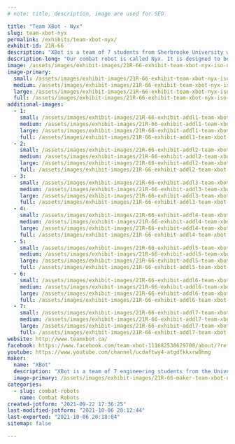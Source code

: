 ```yaml
---
# note: title, description, image are used for SEO

title: "Team XBot - Nyx"
slug: team-xbot-nyx
permalink: /exhibits/team-xbot-nyx/
exhibit-id: 21R-66
description: "XBot is a team of 7 students from Sherbrooke University who aim to design a 250 lb combat robot. "
description-long: "Our combat robot is called Nyx. It is designed to be fast and maneuverable while having a powerful puncher to attack."
image: /assets/images/exhibit-images/21R-66-exhibit-team-xbot-nyx-iso-new-large.png
image-primary: 
  small: /assets/images/exhibit-images/21R-66-exhibit-team-xbot-nyx-iso-new-small.png
  medium: /assets/images/exhibit-images/21R-66-exhibit-team-xbot-nyx-iso-new-medium.png
  large: /assets/images/exhibit-images/21R-66-exhibit-team-xbot-nyx-iso-new-large.png
  full: /assets/images/exhibit-images/21R-66-exhibit-team-xbot-nyx-iso-new-full.png
additional-images: 
  - 1:
    small: /assets/images/exhibit-images/21R-66-exhibit-addl1-team-xbot-nyx-44-xbot-9367-small.png
    medium: /assets/images/exhibit-images/21R-66-exhibit-addl1-team-xbot-nyx-44-xbot-9367-medium.png
    large: /assets/images/exhibit-images/21R-66-exhibit-addl1-team-xbot-nyx-44-xbot-9367-large.png
    full: /assets/images/exhibit-images/21R-66-exhibit-addl1-team-xbot-nyx-44-xbot-9367-full.png
  - 2:
    small: /assets/images/exhibit-images/21R-66-exhibit-addl2-team-xbot-nyx-back-render-small.png
    medium: /assets/images/exhibit-images/21R-66-exhibit-addl2-team-xbot-nyx-back-render-medium.png
    large: /assets/images/exhibit-images/21R-66-exhibit-addl2-team-xbot-nyx-back-render-large.png
    full: /assets/images/exhibit-images/21R-66-exhibit-addl2-team-xbot-nyx-back-render-full.png
  - 3:
    small: /assets/images/exhibit-images/21R-66-exhibit-addl3-team-xbot-nyx-circle-no-bg-2-small.png
    medium: /assets/images/exhibit-images/21R-66-exhibit-addl3-team-xbot-nyx-circle-no-bg-2-medium.png
    large: /assets/images/exhibit-images/21R-66-exhibit-addl3-team-xbot-nyx-circle-no-bg-2-large.png
    full: /assets/images/exhibit-images/21R-66-exhibit-addl3-team-xbot-nyx-circle-no-bg-2-full.png
  - 4:
    small: /assets/images/exhibit-images/21R-66-exhibit-addl4-team-xbot-nyx-face-new-small.png
    medium: /assets/images/exhibit-images/21R-66-exhibit-addl4-team-xbot-nyx-face-new-medium.png
    large: /assets/images/exhibit-images/21R-66-exhibit-addl4-team-xbot-nyx-face-new-large.png
    full: /assets/images/exhibit-images/21R-66-exhibit-addl4-team-xbot-nyx-face-new-full.png
  - 5:
    small: /assets/images/exhibit-images/21R-66-exhibit-addl5-team-xbot-nyx-iso-face-small.png
    medium: /assets/images/exhibit-images/21R-66-exhibit-addl5-team-xbot-nyx-iso-face-medium.png
    large: /assets/images/exhibit-images/21R-66-exhibit-addl5-team-xbot-nyx-iso-face-large.png
    full: /assets/images/exhibit-images/21R-66-exhibit-addl5-team-xbot-nyx-iso-face-full.png
  - 6:
    small: /assets/images/exhibit-images/21R-66-exhibit-addl6-team-xbot-nyx-top-new-small.png
    medium: /assets/images/exhibit-images/21R-66-exhibit-addl6-team-xbot-nyx-top-new-medium.png
    large: /assets/images/exhibit-images/21R-66-exhibit-addl6-team-xbot-nyx-top-new-large.png
    full: /assets/images/exhibit-images/21R-66-exhibit-addl6-team-xbot-nyx-top-new-full.png
  - 7:
    small: /assets/images/exhibit-images/21R-66-exhibit-addl7-team-xbot-nyx-top-inside-small.png
    medium: /assets/images/exhibit-images/21R-66-exhibit-addl7-team-xbot-nyx-top-inside-medium.png
    large: /assets/images/exhibit-images/21R-66-exhibit-addl7-team-xbot-nyx-top-inside-large.png
    full: /assets/images/exhibit-images/21R-66-exhibit-addl7-team-xbot-nyx-top-inside-full.png
website: http://www.teamxbot.ca/
facebook: https://www.facebook.com/team-xbot-111682530629700/about/?ref=page_internal
youtube: https://www.youtube.com/channel/ucdaftwy4-atgdfkkxrw8hmg
maker: 
  name: "XBot"
  description: "XBot is a team of 7 engineering students from the University of Sherbrooke who aim to design a 250 lb combat robot. Our combat robot is called Nyx. It is designed to be fast and maneuverable while having a powerful puncher to attack."
  image-primary: /assets/images/exhibit-images/21R-66-maker-team-xbot-nyx-xbot-medium.png
categories: 
  - slug: combat-robots
    name: Combat Robots
created-jotform: "2021-09-22 17:36:25"
last-modified-jotform: "2021-10-06 20:12:44"
last-exported: "2021-10-06 20:18:04"
sitemap: false

---
```

